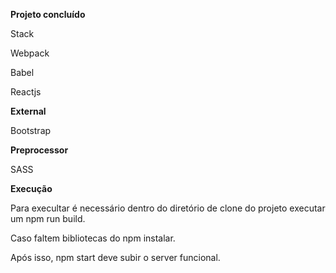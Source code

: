 **Projeto concluído**

Stack

Webpack

Babel

Reactjs

**External**

Bootstrap

**Preprocessor**

SASS

**Execução**

Para execultar é necessário dentro do diretório de clone do projeto
executar um npm run build.

Caso faltem bibliotecas do npm instalar.

Após isso, npm start deve subir o server funcional.
